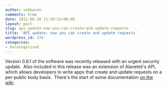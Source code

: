 ```yaml
---
author: sebbacon
comments: true
date: 2012-06-28 11:50:51+00:00
layout: post
slug: api-update-now-you-can-create-and-update-requests
title: 'API update: now you can create and update requests'
wordpress_id: 376
categories:
- Uncategorised
---
```


Version 0.6.1 of the software was recently released with an urgent security update.  Also included in this release was an extension of Alaveteli's API, which allows developers to write apps that create and update requests on a per-public body basis.  There's the start of some documentation [on the wiki](https://github.com/mysociety/alaveteli/wiki/API).
